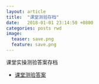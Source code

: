 ```yaml
---
layout: article
title:  "课堂测验存档"
date:   2018-01-01 23:14:50 +0800
categories: posts rwd
image:
  teaser: save.png
  feature: save.png
---
```

课堂实操测验答案存档

 
 - <a href="https://Zoe1122.github.io/posts/COLOR/index.html " target="_blank">课堂测验答案</a>
 
